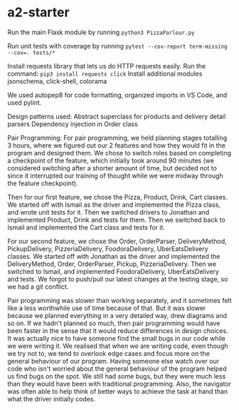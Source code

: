 # a2-starter

Run the main Flask module by running `python3 PizzaParlour.py`

Run unit tests with coverage by running `pytest --cov-report term-missing --cov=. tests/*`

Install requests library that lets us do HTTP requests easily. Run the command: `pip3 install requests click`
Install additional modules jsonschema, click-shell, colorama

We used autopep8 for code formatting, organized imports in VS Code, and used pylint.


Design patterns used:
Abstract superclass for products and delivery detail parsers
Dependency injection in Order class

Pair Programming:
For pair programming, we held planning stages totalling 3 hours, where we figured out our 2 features and how they would fit in the program and designed them.  We chose to switch roles based on completing a checkpoint of the feature, which initially took around 90 minutes (we considered switching after a shorter amount of time, but decided not to since it interrupted our training of thought while we were midway through the feature checkpoint).
 
Then for our first feature, we chose the Pizza, Product, Drink, Cart classes. We started off with Ismail as the driver and implemented the Pizza class, and wrote unit tests for it. Then we switched drivers to Jonathan and implemented Product, Drink and tests for them. Then we switched back to Ismail and implemented the Cart class and tests for it.
 
For our second feature, we chose the Order, OrderParser, DeliveryMethod, PickupDelivery, PizzeriaDelivery, FoodoraDelivery, UberEatsDelivery classes. We started off with Jonathan as the driver and implemented the DeliveryMethod, Order, OrderParser, Pickup, PizzeriaDelivery. Then we switched to Ismail, and implemented FoodoraDelivery, UberEatsDelivery and tests. We forgot to push/pull our latest changes at the testing stage, so we had a git conflict.
 
Pair programming was slower than working separately, and it sometimes felt like a less worthwhile use of time because of that. But it was slower because we planned everything in a very detailed way, drew diagrams and so on. If we hadn't planned so much, then pair programming would have been faster in the sense that it would reduce differences in design choices. It was actually nice to have someone find the small bugs in our code while we were writing it. We realised that when we are writing code, even though we try not to, we tend to overlook edge cases and focus more on the general behaviour of our program. Having someone else watch over our code who isn't worried about the general behaviour of the program helped us find bugs on the spot. We still had some bugs, but they were much less than they would have been with traditional programming. Also, the navigator was often able to help think of better ways to achieve the task at hand than what the driver initially codes.